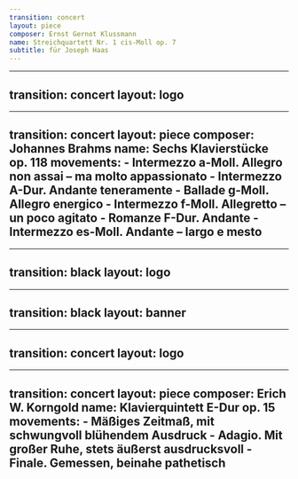 ```yaml
---
transition: concert
layout: piece
composer: Ernst Gernot Klussmann 
name: Streichquartett Nr. 1 cis-Moll op. 7 
subtitle: für Joseph Haas
---
```

---
transition: concert
layout: logo
---
---
transition: concert
layout: piece
composer: Johannes Brahms 
name: Sechs Klavierstücke op. 118 
movements:
    - Intermezzo a-Moll. Allegro non assai – ma molto appassionato
    - Intermezzo A-Dur. Andante teneramente 
    - Ballade g-Moll. Allegro energico
    - Intermezzo f-Moll. Allegretto – un poco agitato 
    - Romanze F-Dur. Andante 
    - Intermezzo es-Moll. Andante – largo e mesto
---
---
transition: black
layout: logo
---
---
transition: black
layout: banner
---
---
transition: concert
layout: logo
---
---
transition: concert
layout: piece
composer: Erich W. Korngold 
name: Klavierquintett E-Dur op. 15
movements:
    - Mäßiges Zeitmaß, mit schwungvoll blühendem Ausdruck
    - Adagio. Mit großer Ruhe, stets äußerst ausdrucksvoll
    - Finale. Gemessen, beinahe pathetisch
---
